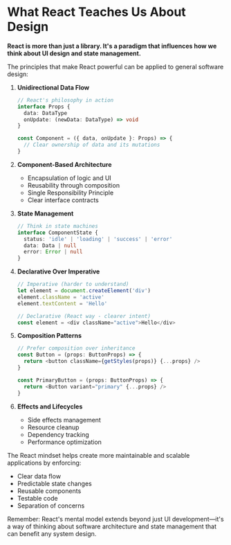 # What React Teaches Us About Design

**React is more than just a library. It's a paradigm that influences how we think about UI design and state management.**

The principles that make React powerful can be applied to general software design:

1. **Unidirectional Data Flow**

   ```typescript
   // React's philosophy in action
   interface Props {
     data: DataType
     onUpdate: (newData: DataType) => void
   }
   
   const Component = ({ data, onUpdate }: Props) => {
     // Clear ownership of data and its mutations
   }
   ```

2. **Component-Based Architecture**  
   - Encapsulation of logic and UI
   - Reusability through composition
   - Single Responsibility Principle
   - Clear interface contracts

3. **State Management**

   ```typescript
   // Think in state machines
   interface ComponentState {
     status: 'idle' | 'loading' | 'success' | 'error'
     data: Data | null
     error: Error | null
   }
   ```

4. **Declarative Over Imperative**

   ```typescript
   // Imperative (harder to understand)
   let element = document.createElement('div')
   element.className = 'active'
   element.textContent = 'Hello'
   
   // Declarative (React way - clearer intent)
   const element = <div className="active">Hello</div>
   ```

5. **Composition Patterns**

   ```typescript
   // Prefer composition over inheritance
   const Button = (props: ButtonProps) => {
     return <button className={getStyles(props)} {...props} />
   }

   const PrimaryButton = (props: ButtonProps) => {
     return <Button variant="primary" {...props} />
   }
   ```

6. **Effects and Lifecycles**  
   - Side effects management
   - Resource cleanup
   - Dependency tracking
   - Performance optimization

The React mindset helps create more maintainable and scalable applications by enforcing:

- Clear data flow
- Predictable state changes
- Reusable components
- Testable code
- Separation of concerns

Remember: React's mental model extends beyond just UI development—it's a way of thinking about software architecture and state management that can benefit any system design.
